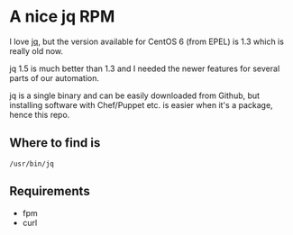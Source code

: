 A nice jq RPM
=============

I love [jq](https://stedolan.github.io/jq/), but the version available for CentOS 6 (from EPEL) is 1.3 which is really old now.

jq 1.5 is much better than 1.3 and I needed the newer features for several
parts of our automation.

jq is a single binary and can be easily downloaded from Github, but installing
software with Chef/Puppet etc. is easier when it's a package, hence this repo.

## Where to find is

    /usr/bin/jq

## Requirements

- fpm
- curl

